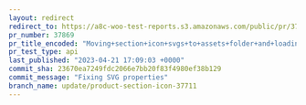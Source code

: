 ```yaml
---
layout: redirect
redirect_to: https://a8c-woo-test-reports.s3.amazonaws.com/public/pr/37869/api/index.html
pr_number: 37869
pr_title_encoded: "Moving+section+icon+svgs+to+assets+folder+and+loading+by+URL"
pr_test_type: api
last_published: "2023-04-21 17:09:03 +0000"
commit_sha: 23670ea7249fdc2066e7bb20f83f4980ef38b129
commit_message: "Fixing SVG properties"
branch_name: update/product-section-icon-37711
---
```

